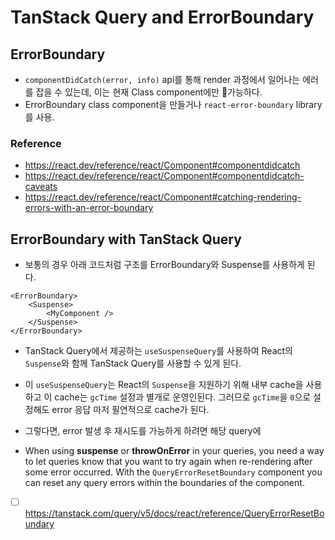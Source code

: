 # TanStack Query and ErrorBoundary

## ErrorBoundary
- `componentDidCatch(error, info)` api를 통해 render 과정에서 일어나는 에러를 잡을 수 있는데, 이는 현재 Class component에만 가능하다.
- ErrorBoundary class component을 만들거나 `react-error-boundary` library를 사용.
### Reference
- https://react.dev/reference/react/Component#componentdidcatch
- https://react.dev/reference/react/Component#componentdidcatch-caveats
- https://react.dev/reference/react/Component#catching-rendering-errors-with-an-error-boundary

## ErrorBoundary with TanStack Query
- 보통의 경우 아래 코드처럼 구조를 ErrorBoundary와 Suspense를 사용하게 된다.
```tsx
<ErrorBoundary>
	<Suspense>
		<MyComponent />
	</Suspense>
</ErrorBoundary>
```
- TanStack Query에서 제공하는 `useSuspenseQuery`를 사용하여 React의 `Suspense`와 함께 TanStack Query를 사용할 수 있게 된다.
- 이 `useSuspenseQuery`는 React의 `Suspense`을 지원하기 위해 내부 cache을 사용하고 이 cache는 `gcTime` 설정과 별개로 운영인된다. 그러므로 `gcTime`을 `0`으로 설정해도 error 응답 마저 필연적으로 cache가 된다.
- 그렇다면, error 발생 후 재시도를 가능하게 하려면 해당 query에 


- When using **suspense** or **throwOnError** in your queries, you need a way to let queries know that you want to try again when re-rendering after some error occurred. With the `QueryErrorResetBoundary` component you can reset any query errors within the boundaries of the component.
- [ ] https://tanstack.com/query/v5/docs/react/reference/QueryErrorResetBoundary
